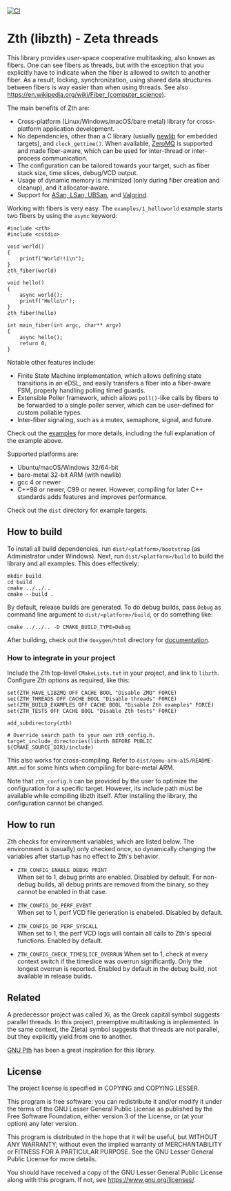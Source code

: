 ﻿[![CI](https://github.com/jhrutgers/zth/workflows/CI/badge.svg)](https://github.com/jhrutgers/zth/actions?query=workflow%3ACI)

# Zth (libzth) - Zeta threads

This library provides user-space cooperative multitasking, also known as
fibers. One can see fibers as threads, but with the exception that you
explicitly have to indicate when the fiber is allowed to switch to another
fiber. As a result, locking, synchronization, using shared data structures
between fibers is way easier than when using threads. See also
<https://en.wikipedia.org/wiki/Fiber_(computer_science)>.

The main benefits of Zth are:

- Cross-platform (Linux/Windows/macOS/bare metal) library for cross-platform
  application development.
- No dependencies, other than a C library (usually
  [newlib](https://sourceware.org/newlib/) for embedded targets), and
  `clock_gettime()`.  When available, [ZeroMQ](https://zeromq.org/) is
  supported and made fiber-aware, which can be used for inter-thread or
  inter-process communication.
- The configuration can be tailored towards your target, such as fiber stack
  size, time slices, debug/VCD output.
- Usage of dynamic memory is minimized (only during fiber creation and
  cleanup), and it allocator-aware.
- Support for [ASan, LSan, UBSan](https://github.com/google/sanitizers), and
  [Valgrind](https://valgrind.org/).

Working with fibers is very easy. The `examples/1_helloworld` example starts
two fibers by using the `async` keyword:

	#include <zth>
	#include <cstdio>

	void world()
	{
		printf("World!!1\n");
	}
	zth_fiber(world)

	void hello()
	{
		async world();
		printf("Hello\n");
	}
	zth_fiber(hello)

	int main_fiber(int argc, char** argv)
	{
		async hello();
		return 0;
	}

Notable other features include:

- Finite State Machine implementation, which allows defining state transitions
  in an eDSL, and easily transfers a fiber into a fiber-aware FSM, properly
  handling polling timed guards.
- Extensible Poller framework, which allows `poll()`-like calls by fibers to be
  forwarded to a single poller server, which can be user-defined for custom
  pollable types.
- Inter-fiber signaling, such as a mutex, semaphore, signal, and future.

Check out the [examples](https://jhrutgers.github.io/zth/examples.html) for
more details, including the full explanation of the example above.

Supported platforms are:

- Ubuntu/macOS/Windows 32/64-bit
- bare-metal 32-bit ARM (with newlib)
- gcc 4 or newer
- C++98 or newer, C99 or newer. However, compiling for later C++ standards adds
  features and improves performance.

Check out the `dist` directory for example targets.

## How to build

To install all build dependencies, run `dist/<platform>/bootstrap` (as
Administrator under Windows).  Next, run `dist/<platform>/build` to build the
library and all examples. This does effectively:

	mkdir build
	cd build
	cmake ../../..
	cmake --build .

By default, release builds are generated. To do debug builds, pass `Debug` as
command line argument to `dist/<platform>/build`, or do something like:

	cmake ../../.. -D CMAKE_BUILD_TYPE=Debug

After building, check out the `doxygen/html` directory for
[documentation](https://jhrutgers.github.io/zth).

### How to integrate in your project

Include the Zth top-level `CMakeLists.txt` in your project, and link to
`libzth`.  Configure Zth options as required, like this:

	set(ZTH_HAVE_LIBZMQ OFF CACHE BOOL "Disable ZMQ" FORCE)
	set(ZTH_THREADS OFF CACHE BOOL "Disable threads" FORCE)
	set(ZTH_BUILD_EXAMPLES OFF CACHE BOOL "Disable Zth examples" FORCE)
	set(ZTH_TESTS OFF CACHE BOOL "Disable Zth tests" FORCE)

	add_subdirectory(zth)

	# Override search path to your own zth_config.h.
	target_include_directories(libzth BEFORE PUBLIC ${CMAKE_SOURCE_DIR}/include)

This also works for cross-compiling.  Refer to
`dist/qemu-arm-a15/README-ARM.md` for some hints when compiling for bare-metal
ARM.

Note that `zth_config.h` can be provided by the user to optimize the
configuration for a specific target. However, its include path must be
available while compiling libzth itself.  After installing the library, the
configuration cannot be changed.

## How to run

Zth checks for environment variables, which are listed below.  The environment
is (usually) only checked once, so dynamically changing the variables after
startup has no effect to Zth's behavior.

* `ZTH_CONFIG_ENABLE_DEBUG_PRINT`  
	When set to 1, debug prints are enabled. Disabled by default. For
	non-debug builds, all debug prints are removed from the binary, so they
	cannot be enabled in that case.

* `ZTH_CONFIG_DO_PERF_EVENT`  
	When set to 1, perf VCD file generation is enabeled.  Disabled by default.

* `ZTH_CONFIG_DO_PERF_SYSCALL`  
	When set to 1, the perf VCD logs will contain all calls to Zth's special
	functions.  Enabled by default.

* `ZTH_CONFIG_CHECK_TIMESLICE_OVERRUN`
	When set to 1, check at every context switch if the timeslice was overrun
	significantly.  Only the longest overrun is reported.  Enabled by default
	in the debug build, not available in release builds.

## Related

A predecessor project was called Xi, as the Greek capital symbol suggests
parallel threads.  In this project, preemptive multitasking is implemented. In
the same context, the Z(eta) symbol suggests that threads are not parallel, but
they explicitly yield from one to another.

[GNU Pth](https://www.gnu.org/software/pth/) has been a great inspiration for
this library.

## License

The project license is specified in COPYING and COPYING.LESSER.

This program is free software: you can redistribute it and/or modify
it under the terms of the GNU Lesser General Public License as published by
the Free Software Foundation, either version 3 of the License, or
(at your option) any later version.

This program is distributed in the hope that it will be useful,
but WITHOUT ANY WARRANTY; without even the implied warranty of
MERCHANTABILITY or FITNESS FOR A PARTICULAR PURPOSE.  See the
GNU Lesser General Public License for more details.

You should have received a copy of the GNU Lesser General Public License
along with this program.  If not, see <https://www.gnu.org/licenses/>.
